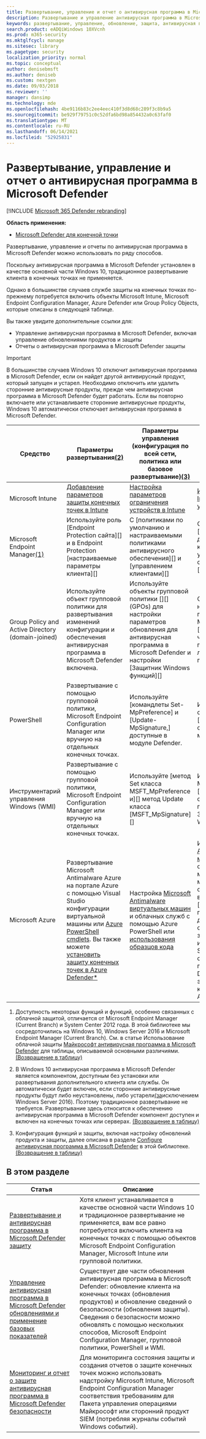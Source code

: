 ```yaml
---
title: Развертывание, управление и отчет о антивирусная программа в Microsoft Defender
description: Развертывание и управление антивирусная программа в Microsoft Defender с помощью Intune, Microsoft Endpoint Configuration Manager, групповой политики, PowerShell или WMI
keywords: развертывание, управление, обновление, защита, антивирусная программа в Microsoft Defender
search.product: eADQiWindows 10XVcnh
ms.prod: m365-security
ms.mktglfcycl: manage
ms.sitesec: library
ms.pagetype: security
localization_priority: normal
ms.topic: conceptual
author: denisebmsft
ms.author: deniseb
ms.custom: nextgen
ms.date: 09/03/2018
ms.reviewer: ''
manager: dansimp
ms.technology: mde
ms.openlocfilehash: 4be9116b83c2ee4eec410f3d8d68c289f3c8b9a5
ms.sourcegitcommit: be929f79751c0c52dfa6bd98a854432a0c63faf0
ms.translationtype: MT
ms.contentlocale: ru-RU
ms.lasthandoff: 06/14/2021
ms.locfileid: "52925831"
---
```

# <a name="deploy-manage-and-report-on-microsoft-defender-antivirus"></a>Развертывание, управление и отчет о антивирусная программа в Microsoft Defender

[!INCLUDE [Microsoft 365 Defender rebranding](../../includes/microsoft-defender.md)]


**Область применения:**

- [Microsoft Defender для конечной точки](/microsoft-365/security/defender-endpoint/)

Развертывание, управление и отчеты по антивирусная программа в Microsoft Defender можно использовать по ряду способов.

Поскольку антивирусная программа в Microsoft Defender установлен в качестве основной части Windows 10, традиционное развертывание клиента в конечных точках не применяется.

Однако в большинстве случаев службе защиты на конечных точках по-прежнему потребуется включить объекты Microsoft Intune, Microsoft Endpoint Configuration Manager, Azure Defender или Group Policy Objects, которые описаны в следующей таблице.

Вы также увидите дополнительные ссылки для:

- Управление антивирусная программа в Microsoft Defender, включая управление обновлениями продуктов и защиты
- Отчеты о антивирусная программа в Microsoft Defender защиты

> [!IMPORTANT]
> В большинстве случаев Windows 10 отключит антивирусная программа в Microsoft Defender, если он найдет другой антивирусный продукт, который запущен и устарел. Необходимо отключить или удалить сторонние антивирусные продукты, прежде чем антивирусная программа в Microsoft Defender будет работать. Если вы повторно включаете или устанавливаете сторонние антивирусные продукты, Windows 10 автоматически отключает антивирусная программа в Microsoft Defender.

Средство|Параметры развертывания<a href="#fn2" id="ref2">(2)</a>|Параметры управления (конфигурация по всей сети, политика или базовое развертывание)[(3)](#fn3)|Параметры отчетности  
---|---|---|---  
Microsoft Intune|[Добавление параметров защиты конечных точек в Intune](/intune/endpoint-protection-configure)|[Настройка параметров ограничения устройств в Intune](/intune/device-restrictions-configure)| [Использование консоли Intune для управления устройствами](/intune/device-management)  
Microsoft Endpoint Manager[(1)](#fn1)|Используйте роль [Endpoint Protection сайта][] и в Endpoint Protection [настраиваемые параметры клиента][]|С [политиками по умолчанию и настраиваемыми политиками антивирусного обеспечения][] и [управлением клиентами][]|С помощью рабочего [пространства диспетчера конфигурации по умолчанию][] и оповещений [электронной почты][]  
Group Policy and Active Directory (domain-joined)|Используйте объект групповой политики для развертывания изменений конфигурации и обеспечения антивирусная программа в Microsoft Defender включена.|Используйте объекты групповой политики [][] (GPOs) для настройки параметров обновления для антивирусная программа в Microsoft Defender и настройки [Защитник Windows функций][]|Отчеты конечной точки недоступны для групповой политики. Можно создать список [групповых политик,][] чтобы определить, не применяются ли какие-либо параметры или политики.
PowerShell|Развертывание с помощью групповой политики, Microsoft Endpoint Configuration Manager или вручную на отдельных конечных точках.|Используйте [командлеты Set-MpPreference] и [Update-MpSignature,] доступные в модуле Defender.|Используйте соответствующие [командлеты Get-cmdlets, доступные в модуле Defender][]
Инструментарий управления Windows (WMI)|Развертывание с помощью групповой политики, Microsoft Endpoint Configuration Manager или вручную на отдельных конечных точках.|Используйте [метод Set класса MSFT_MpPreference и][] метод Update класса [MSFT_MpSignature][]|Используйте [класс MSFT_MpComputerStatus][] и метод получения связанных классов [в поставщике WMIv2 Защитник Windows WMIv2][]
Microsoft Azure|Развертывание Microsoft Antimalware Azure на портале Azure с помощью Visual Studio конфигурации виртуальной машины или [Azure PowerShell cmdlets](/azure/security/azure-security-antimalware#antimalware-deployment-scenarios). Вы также можете [установить защиту конечных точек в Azure Defender*](/azure/security-center/security-center-install-endpoint-protection)|Настройка [Microsoft Antimalware виртуальных машин](/azure/security/azure-security-antimalware#enable-and-configure-antimalware-using-powershell-cmdlets) и облачных служб с помощью Azure PowerShell или [использования образцов кода](https://gallery.technet.microsoft.com/Antimalware-For-Azure-5ce70efe)|Используйте [Microsoft Antimalware виртуальных машин](/azure/security/azure-security-antimalware#enable-and-configure-antimalware-using-powershell-cmdlets) и облачных служб с Azure PowerShell для мониторинга. Вы также можете просмотреть отчеты об использовании в Azure Active Directory, [][] чтобы определить подозрительные действия, включая отчет о [][] возможно зараженных устройствах, и настроить средство SIEM для отчета о событиях антивирусная программа в Microsoft Defender и добавления этого средства в качестве приложения в AAD.

1. <span id="fn1" />Доступность некоторых функций и функций, особенно связанных с облачной защитой, отличается от Microsoft Endpoint Manager (Current Branch) и System Center 2012 года. В этой библиотеке мы сосредоточились на Windows 10, Windows Server 2016 и Microsoft Endpoint Manager (Current Branch). См. в статье Использование облачной защиты [Майкрософт антивирусная программа в Microsoft Defender](cloud-protection-microsoft-defender-antivirus.md) для таблицы, описываемой основными различиями. [(Возвращение в таблицу)](#ref2)
  
2.  <span id="fn2" />В Windows 10 антивирусная программа в Microsoft Defender является компонентом, доступным без установки или развертывания дополнительного клиента или службы. Он автоматически будет включен, если сторонние антивирусные продукты будут либо неустановлены, либо устарели[(за](microsoft-defender-antivirus-on-windows-server.md)исключением Windows Server 2016). Поэтому традиционное развертывание не требуется. Развертывание здесь относится к обеспечению антивирусная программа в Microsoft Defender компонент доступен и включен на конечных точках или серверах. [(Возвращение в таблицу)](#ref2)

3. <span id="fn3" />Конфигурация функций и защиты, включая настройку обновлений продукта и защиты, далее описана в разделе [Configure антивирусная программа в Microsoft Defender](configure-notifications-microsoft-defender-antivirus.md) в этой библиотеке. [(Возвращение в таблицу)](#ref2)

[Endpoint Protection роли системы точек-сайтов]: /configmgr/protect/deploy-use/endpoint-protection-site-role
[по умолчанию и настроенные политики противомалярийных программ]:  /configmgr/protect/deploy-use/endpoint-antimalware-policies
[управление клиентом]:  /configmgr/core/clients/manage/manage-clients
[включить Endpoint Protection с настраиваемые параметры клиента]:  /configmgr/protect/deploy-use/endpoint-protection-configure-client
[Рабочее пространство диспетчера конфигурации]:  /configmgr/protect/deploy-use/monitor-endpoint-protection
[оповещений электронной почты]:  /configmgr/protect/deploy-use/endpoint-configure-alerts
[Deploy the Microsoft Intune client to endpoints]: /intune/deploy-use/help-secure-windows-pcs-with-endpoint-protection-for-microsoft-intune
[custom Intune policy]:  /intune/deploy-use/help-secure-windows-pcs-with-endpoint-protection-for-microsoft-intune#configure-microsoft-intune-endpoint-protection
 [custom Intune policy]:  /intune/deploy-use/help-secure-windows-pcs-with-endpoint-protection-for-microsoft-intune#configure-microsoft-intune-endpoint-protection 
[manage tasks]: /intune/deploy-use/help-secure-windows-pcs-with-endpoint-protection-for-microsoft-intune#choose-management-tasks-for-endpoint-protection
[Monitor endpoint protection in the Microsoft Intune administration console]: /intune/deploy-use/help-secure-windows-pcs-with-endpoint-protection-for-microsoft-intune#monitor-endpoint-protection
[Set method of the MSFT_MpPreference class]:  /previous-versions/windows/desktop/defender/set-msft-mppreference
[Метод обновления класса MSFT_MpSignature]:  /previous-versions/windows/desktop/defender/set-msft-mppreference
[MSFT_MpComputerStatus]:  /previous-versions/windows/desktop/defender/msft-mpcomputerstatus
[Защитник Windows Поставщик WMIv2]: /previous-versions/windows/desktop/defender/windows-defender-wmiv2-apis-portal
[Set-MpPreference]:  https://technet.microsoft.com/itpro/powershell/windows/defender/set-mppreference.md
[Update-MpSignature]: /powershell/module/defender/update-mpsignature
[Командлеты get-cmdlets доступны в модуле Defender]: /powershell/module/defender/
[Настройка параметров обновления для антивирусная программа в Microsoft Defender]: manage-updates-baselines-microsoft-defender-antivirus.md
[Настройка Защитник Windows функций]: configure-microsoft-defender-antivirus-features.md
[Групповые политики, чтобы определить, не применяются ли какие-либо параметры или политики]: /previous-versions/windows/it-pro/windows-server-2008-R2-and-2008/cc771389(v=ws.11)
[Возможно зараженные устройства]: /azure/active-directory/active-directory-reporting-sign-ins-from-possibly-infected-devices
[антивирусная программа в Microsoft Defender события]: troubleshoot-microsoft-defender-antivirus.md

## <a name="in-this-section"></a>В этом разделе

Статья | Описание
---|---
[Развертывание и антивирусная программа в Microsoft Defender защиту](deploy-microsoft-defender-antivirus.md) | Хотя клиент устанавливается в качестве основной части Windows 10 и традиционное развертывание не применяется, вам все равно потребуется включить клиента на конечных точках с помощью объектов Microsoft Endpoint Configuration Manager, Microsoft Intune или групповой политики. 
[Управление антивирусная программа в Microsoft Defender обновлениями и применение базовых показателей](manage-updates-baselines-microsoft-defender-antivirus.md) | Существует две части обновления антивирусная программа в Microsoft Defender: обновление клиента на конечных точках (обновления продуктов) и обновление сведений о безопасности (обновления защиты). Сведения о безопасности можно обновлять с помощью нескольких способов, Microsoft Endpoint Configuration Manager, групповой политики, PowerShell и WMI.
[Мониторинг и отчет о защите антивирусная программа в Microsoft Defender безопасности](report-monitor-microsoft-defender-antivirus.md) | Для мониторинга состояния защиты и создания отчетов о защите конечных точек можно использовать надстройку Microsoft Intune, Microsoft Endpoint Configuration Manager соответствия требованиям для Пакета управления операциями Майкрософт или сторонний продукт SIEM (потребляя журналы событий Windows событий).